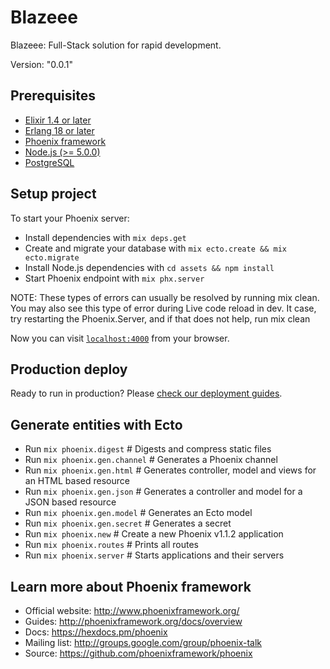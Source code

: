 # Blazeee
Blazeee: Full-Stack solution for rapid development.

Version: "0.0.1"

## Prerequisites
* [Elixir 1.4 or later](https://elixir-lang.org/)
* [Erlang 18 or later](https://www.erlang.org/)
* [Phoenix framework](https://phoenixframework.org/)
* [Node.js (>= 5.0.0)](https://nodejs.org/en/)
* [PostgreSQL](https://www.postgresql.org/)

## Setup project
To start your Phoenix server:

  * Install dependencies with `mix deps.get`
  * Create and migrate your database with `mix ecto.create && mix ecto.migrate`
  * Install Node.js dependencies with `cd assets && npm install`
  * Start Phoenix endpoint with `mix phx.server`

NOTE: These types of errors can usually be resolved by running mix clean. You may also see this type of error during Live code reload in dev. It case, try restarting the Phoenix.Server, and if that does not help, run mix clean

Now you can visit [`localhost:4000`](http://localhost:4000) from your browser.

## Production deploy
Ready to run in production? Please [check our deployment guides](http://www.phoenixframework.org/docs/deployment).

## Generate entities with Ecto
  * Run `mix phoenix.digest`      # Digests and compress static files
  * Run `mix phoenix.gen.channel` # Generates a Phoenix channel
  * Run `mix phoenix.gen.html`    # Generates controller, model and views for an HTML based resource
  * Run `mix phoenix.gen.json`    # Generates a controller and model for a JSON based resource
  * Run `mix phoenix.gen.model`   # Generates an Ecto model
  * Run `mix phoenix.gen.secret`  # Generates a secret
  * Run `mix phoenix.new`         # Create a new Phoenix v1.1.2 application
  * Run `mix phoenix.routes`      # Prints all routes
  * Run `mix phoenix.server`      # Starts applications and their servers

## Learn more about Phoenix framework
  * Official website: http://www.phoenixframework.org/
  * Guides: http://phoenixframework.org/docs/overview
  * Docs: https://hexdocs.pm/phoenix
  * Mailing list: http://groups.google.com/group/phoenix-talk
  * Source: https://github.com/phoenixframework/phoenix
